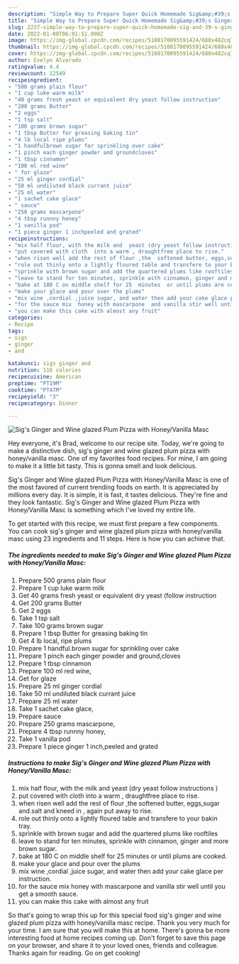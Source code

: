 ```yaml
---
description: "Simple Way to Prepare Super Quick Homemade Sig&amp;#39;s Ginger and Wine glazed Plum Pizza with Honey/Vanilla Masc"
title: "Simple Way to Prepare Super Quick Homemade Sig&amp;#39;s Ginger and Wine glazed Plum Pizza with Honey/Vanilla Masc"
slug: 2237-simple-way-to-prepare-super-quick-homemade-sig-and-39-s-ginger-and-wine-glazed-plum-pizza-with-honey-vanilla-masc
date: 2022-01-08T06:01:51.098Z
image: https://img-global.cpcdn.com/recipes/5108170095591424/680x482cq70/sigs-ginger-and-wine-glazed-plum-pizza-with-honeyvanilla-masc-recipe-main-photo.jpg
thumbnail: https://img-global.cpcdn.com/recipes/5108170095591424/680x482cq70/sigs-ginger-and-wine-glazed-plum-pizza-with-honeyvanilla-masc-recipe-main-photo.jpg
cover: https://img-global.cpcdn.com/recipes/5108170095591424/680x482cq70/sigs-ginger-and-wine-glazed-plum-pizza-with-honeyvanilla-masc-recipe-main-photo.jpg
author: Evelyn Alvarado
ratingvalue: 4.4
reviewcount: 12549
recipeingredient:
- "500 grams plain flour"
- "1 cup luke warm milk"
- "40 grams fresh yeast or equivalent dry yeast follow instruction"
- "200 grams Butter"
- "2 eggs"
- "1 tsp salt"
- "100 grams brown sugar"
- "1 tbsp Butter for greasing baking tin"
- "4 lb local ripe plums"
- "1 handfulbrown sugar for sprinkling over cake"
- "1 pinch each ginger powder and groundcloves"
- "1 tbsp cinnamon"
- "100 ml red wine"
- " for glaze"
- "25 ml ginger cordial"
- "50 ml undiluted black currant juice"
- "25 ml water"
- "1 sachet cake glace"
- " sauce"
- "250 grams mascarpone"
- "4 tbsp runnny honey"
- "1 vanilla pod"
- "1 piece ginger 1 inchpeeled and grated"
recipeinstructions:
- "mix half flour, with the milk and  yeast (dry yeast follow instructions )"
- "put covered with cloth  into a warm , draughtfree place to rise."
- "when risen well add the rest of flour ,the  softened butter, eggs,sugar and.salt and kneed in , again put away to rise."
- "role out thinly onto a lightly floured table and transfere to your bakin tray."
- "sprinkle with brown sugar and add the quartered plums like rooftiles"
- "leave to stand for ten minutes, sprinkle with cinnamon, ginger and more brown  sugar."
- "bake at 180 C on middle shelf for 25  minutes  or until plums are cooked."
- "make your glace and pour over the plums"
- "mix wine ,cordial ,juice sugar, and water then add your cake glace per instruction."
- "for the sauce mix  honey with mascarpone  and vanilla stir well until you get a smooth sauce."
- "you can make this cake with almost any fruit"
categories:
- Recipe
tags:
- sigs
- ginger
- and

katakunci: sigs ginger and 
nutrition: 116 calories
recipecuisine: American
preptime: "PT19M"
cooktime: "PT47M"
recipeyield: "3"
recipecategory: Dinner

---
```



![Sig&#39;s Ginger and Wine glazed Plum Pizza with Honey/Vanilla Masc](https://img-global.cpcdn.com/recipes/5108170095591424/680x482cq70/sigs-ginger-and-wine-glazed-plum-pizza-with-honeyvanilla-masc-recipe-main-photo.jpg)

Hey everyone, it's Brad, welcome to our recipe site. Today, we're going to make a distinctive dish, sig&#39;s ginger and wine glazed plum pizza with honey/vanilla masc. One of my favorites food recipes. For mine, I am going to make it a little bit tasty. This is gonna smell and look delicious.

Sig&#39;s Ginger and Wine glazed Plum Pizza with Honey/Vanilla Masc is one of the most favored of current trending foods on earth. It is appreciated by millions every day. It is simple, it is fast, it tastes delicious. They're fine and they look fantastic. Sig&#39;s Ginger and Wine glazed Plum Pizza with Honey/Vanilla Masc is something which I've loved my entire life.




To get started with this recipe, we must first prepare a few components. You can cook sig&#39;s ginger and wine glazed plum pizza with honey/vanilla masc using 23 ingredients and 11 steps. Here is how you can achieve that.

<!--inarticleads1-->

##### The ingredients needed to make Sig&#39;s Ginger and Wine glazed Plum Pizza with Honey/Vanilla Masc:

1. Prepare 500 grams plain flour
1. Prepare 1 cup luke warm milk
1. Get 40 grams fresh yeast or equivalent dry yeast (follow instruction
1. Get 200 grams Butter
1. Get 2 eggs
1. Take 1 tsp salt
1. Take 100 grams brown sugar
1. Prepare 1 tbsp Butter for greasing baking tin
1. Get 4 lb local, ripe plums
1. Prepare 1 handful.brown sugar for sprinkling over cake
1. Prepare 1 pinch each ginger powder and ground,cloves
1. Prepare 1 tbsp cinnamon
1. Prepare 100 ml red wine,
1. Get  for glaze
1. Prepare 25 ml ginger cordial
1. Take 50 ml undiluted black currant juice
1. Prepare 25 ml water
1. Take 1 sachet cake glace,
1. Prepare  sauce
1. Prepare 250 grams mascarpone,
1. Prepare 4 tbsp runnny honey,
1. Take 1 vanilla pod
1. Prepare 1 piece ginger 1 inch,peeled and grated




<!--inarticleads2-->

##### Instructions to make Sig&#39;s Ginger and Wine glazed Plum Pizza with Honey/Vanilla Masc:

1. mix half flour, with the milk and  yeast (dry yeast follow instructions )
1. put covered with cloth  into a warm , draughtfree place to rise.
1. when risen well add the rest of flour ,the  softened butter, eggs,sugar and.salt and kneed in , again put away to rise.
1. role out thinly onto a lightly floured table and transfere to your bakin tray.
1. sprinkle with brown sugar and add the quartered plums like rooftiles
1. leave to stand for ten minutes, sprinkle with cinnamon, ginger and more brown  sugar.
1. bake at 180 C on middle shelf for 25  minutes  or until plums are cooked.
1. make your glace and pour over the plums
1. mix wine ,cordial ,juice sugar, and water then add your cake glace per instruction.
1. for the sauce mix  honey with mascarpone  and vanilla stir well until you get a smooth sauce.
1. you can make this cake with almost any fruit




So that's going to wrap this up for this special food sig&#39;s ginger and wine glazed plum pizza with honey/vanilla masc recipe. Thank you very much for your time. I am sure that you will make this at home. There's gonna be more interesting food at home recipes coming up. Don't forget to save this page on your browser, and share it to your loved ones, friends and colleague. Thanks again for reading. Go on get cooking!
